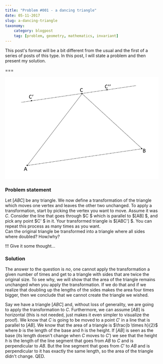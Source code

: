 ```yaml
---
title: "Problem #001 - a dancing triangle"
date: 05-11-2017
slug: a-dancing-triangle
taxonomy:
    category: blogpost
    tag: [problem, geometry, mathematics, invariant]
---
```


This post's format will be a bit different from the usual and the first of a series of posts of this type. In this post, I will state a problem and then present my solution.

===

![A scheme of what is explained below](dancing_triangle_scheme.png)

### Problem statement

Let $[ABC]$ be any triangle. We now define a transformation of the triangle which moves one vertex and leaves the other two unchanged. To apply a transformation, start by picking the vertex you want to move. Assume it was $C$. Consider the line that goes through $C $ which is parallel to $[AB] $, and pick any point $C' $ in it. Your transformed triangle is $[ABC'] $. You can repeat this process as many times as you want.<br />
Can the original triangle be transformed into a triangle where all sides where doubled? How/why?

!!! Give it some thought...

### Solution

The answer to the question is _no_, one cannot apply the transformation a given number of times and get to a triangle with sides that are twice the original size. To see why, we will show that the area of the triangle remains unchanged when you apply the transformation. If we do that and if we realize that doubling up the lengths of the sides makes the area four times bigger, then we conclude that we cannot create the triangle we wished.

Say we have a triangle $[ABC]$ and, without loss of generality, we are going to apply the transformation to $C$. Furthermore, we can assume $[AB]$ is horizontal (this is not needed, just makes it even simpler to visualize the proof). We know that $C$ is going to be moved to a point $C'$ in a line that is parallel to $[AB]$. We know that the area of a triangle is $\frac{b \times h}{2}$ where $b$ is the length of the base and $h$ is the height. If $[AB]$ is seen as the base (its length doesn't change when $C$ moves to $C'$) we see that the height $h$ is the length of the line segment that goes from $AB$ to $C$ and is perpendicular to $AB$. But the line segment that goes from $C'$ to $AB$ and is perpendicular to it has exactly the same length, so the area of the triangle didn't change. QED.